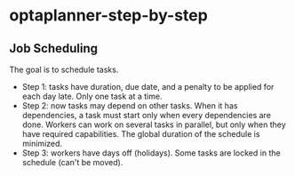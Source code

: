# optaplanner-step-by-step

## Job Scheduling
The goal is to schedule tasks.
* Step 1: tasks have duration, due date, and a penalty to be applied for each day late. Only one task at a time.
* Step 2: now tasks may depend on other tasks. When it has dependencies, a task must start only when every dependencies are done. Workers can work on several tasks in parallel, but only when they have required capabilities. The global duration of the schedule is minimized.
* Step 3: workers have days off (holidays). Some tasks are locked in the schedule (can't be moved).
